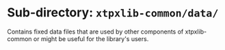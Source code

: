 # Sub-directory: `xtpxlib-common/data/`

Contains fixed data files that are used by other components of xtpxlib-common or might be useful for the library's users.


